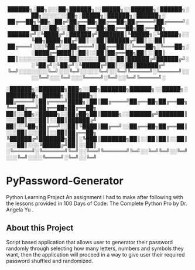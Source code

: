 <p align="center">
██████╗░██╗░░░██╗██████╗░░█████╗░░██████╗░██████╗░██╗░░░░░░░██╗░█████╗░██████╗░██████╗░
██╔══██╗╚██╗░██╔╝██╔══██╗██╔══██╗██╔════╝██╔════╝░██║░░██╗░░██║██╔══██╗██╔══██╗██╔══██╗
██████╔╝░╚████╔╝░██████╔╝███████║╚█████╗░╚█████╗░░╚██╗████╗██╔╝██║░░██║██████╔╝██║░░██║
██╔═══╝░░░╚██╔╝░░██╔═══╝░██╔══██║░╚═══██╗░╚═══██╗░░████╔═████║░██║░░██║██╔══██╗██║░░██║
██║░░░░░░░░██║░░░██║░░░░░██║░░██║██████╔╝██████╔╝░░╚██╔╝░╚██╔╝░╚█████╔╝██║░░██║██████╔╝
╚═╝░░░░░░░░╚═╝░░░╚═╝░░░░░╚═╝░░╚═╝╚═════╝░╚═════╝░░░░╚═╝░░░╚═╝░░░╚════╝░╚═╝░░╚═╝╚═════╝░

░██████╗░███████╗███╗░░██╗███████╗██████╗░░█████╗░████████╗░█████╗░██████╗░
██╔════╝░██╔════╝████╗░██║██╔════╝██╔══██╗██╔══██╗╚══██╔══╝██╔══██╗██╔══██╗
██║░░██╗░█████╗░░██╔██╗██║█████╗░░██████╔╝███████║░░░██║░░░██║░░██║██████╔╝
██║░░╚██╗██╔══╝░░██║╚████║██╔══╝░░██╔══██╗██╔══██║░░░██║░░░██║░░██║██╔══██╗
╚██████╔╝███████╗██║░╚███║███████╗██║░░██║██║░░██║░░░██║░░░╚█████╔╝██║░░██║
░╚═════╝░╚══════╝╚═╝░░╚══╝╚══════╝╚═╝░░╚═╝╚═╝░░╚═╝░░░╚═╝░░░░╚════╝░╚═╝░░╚═╝ 
</p>

# PyPassword-Generator

Python Learning Project
An assignment I had to make after following with the lessons provided in 100 Days of Code: The Complete Python Pro by Dr. Angela Yu .

## About this Project

Script based application that allows user to generator their password randomly through selecting how many letters, numbers and symbols they want, then the application will proceed in a way to give user their required password shuffled and randomized. 
